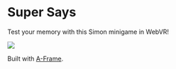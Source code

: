# Super Says

Test your memory with this Simon minigame in WebVR!

![](https://user-images.githubusercontent.com/674727/41086412-d98a782c-69ee-11e8-9796-ea747020c625.png)

Built with [A-Frame](https://aframe.io).
